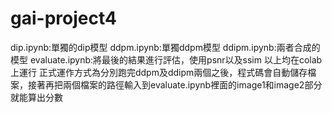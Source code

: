 # gai-project4
dip.ipynb:單獨的dip模型
ddpm.ipynb:單獨ddpm模型
ddipm.ipynb:兩者合成的模型
evaluate.ipynb:將最後的結果進行評估，使用psnr以及ssim
以上均在colab上運行
正式運作方式為分別跑完ddpm及ddipm兩個之後，程式碼會自動儲存檔案，接著再把兩個檔案的路徑輸入到evaluate.ipynb裡面的image1和image2部分就能算出分數
